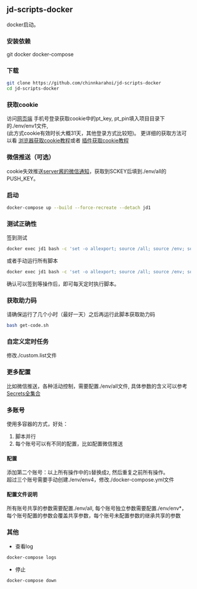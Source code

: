 ## jd-scripts-docker
docker启动。

### 安装依赖
git docker docker-compose
### 下载
```sh
git clone https://github.com/chinnkarahoi/jd-scripts-docker
cd jd-scripts-docker
```
### 获取cookie
访问[网页端](https://plogin.m.jd.com/login/login) 手机号登录获取cookie中的pt_key, pt_pin填入项目目录下的./env/env1文件,  
(此方式cookie有效时长大概31天，其他登录方式比较短)。
更详细的获取方法可以看
[浏览器获取cookie教程](https://gitee.com/lxk0301/jd_scripts/blob/master/backUp/GetJdCookie.md)或者
[插件获取cookie教程](https://gitee.com/lxk0301/jd_scripts/blob/master/backUp/GetJdCookie2.md)
### 微信推送（可选）
cookie失效推送[server酱的微信通知](http://sc.ftqq.com/3.version)，获取到SCKEY后填到./env/all的PUSH_KEY。
### 启动
```sh
docker-compose up --build --force-recreate --detach jd1
```
### 测试正确性
签到测试
```sh
docker exec jd1 bash -c 'set -o allexport; source /all; source /env; source /jd-scripts-docker/resolve.sh; cd /scripts; node jd_bean_sign.js'
```
或者手动运行所有脚本
```sh
docker exec jd1 bash -c 'set -o allexport; source /all; source /env; source /jd-scripts-docker/resolve.sh; cd /scripts; ls jd_*.js | xargs -i node {}'
```
确认可以签到等操作后，即可每天定时执行脚本。

### 获取助力码
请确保运行了几个小时（最好一天）之后再运行此脚本获取助力码
```sh
bash get-code.sh
```

### 自定义定时任务
修改./custom.list文件

### 更多配置
比如微信推送，各种活动控制，需要配置./env/all文件, 具体参数的含义可以参考[Secrets全集合](https://gitee.com/lxk0301/jd_scripts/blob/master/githubAction.md)

### 多账号
使用多容器的方式，好处：
1. 脚本并行
2. 每个账号可以有不同的配置，比如配置微信推送
#### 配置
添加第二个账号：以上所有操作中的`1`替换成`2`, 然后重复之前所有操作。  
超过三个账号需要手动创建./env/env4，修改./docker-compose.yml文件
#### 配置文件说明
所有账号共享的参数需要配置./env/all, 每个账号独立参数需要配置./env/env*，  
每个账号配置的参数会覆盖共享参数，每个账号未配置参数的继承共享的参数

### 其他
- 查看log
```sh
docker-compose logs
```
- 停止
```sh
docker-compose down
```
